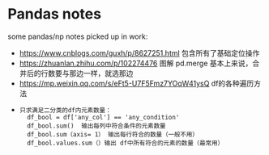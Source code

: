 # Pandas notes
some pandas/np notes picked up in work:
- https://www.cnblogs.com/guxh/p/8627251.html 包含所有了基础定位操作
- https://zhuanlan.zhihu.com/p/102274476 图解 pd.merge  基本上来说，合并后的行数要与那边一样，就选那边
- https://mp.weixin.qq.com/s/eFt5-U7F5Fmz7YOqW41ysQ df的各种遍历方法
-     只求满足二分类的df内元素数量：
        df_bool = df['any_col'] == 'any_condition'
        df_bool.sum()  输出每列中符合条件的元素数量
        df_bool.sum（axis= 1） 输出每行符合的数量（一般不用）
        df_bool.values.sum（）输出 df中所有符合的元素的数量（最常用）
        










